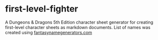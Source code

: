 # first-level-fighter
A Dungeons &amp; Dragons 5th Edition character sheet generator for creating first-level character sheets as markdown documents.
List of names was created using [fantasynamegenerators.com](https://www.fantasynamegenerators.com/)